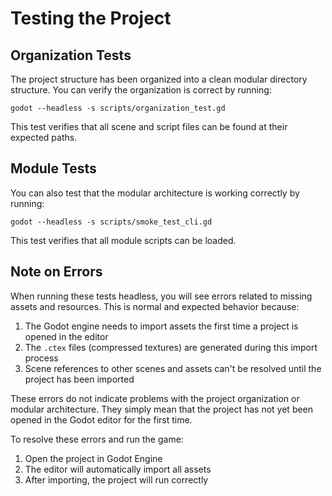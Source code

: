 # Testing the Project

## Organization Tests

The project structure has been organized into a clean modular directory structure. You can verify the organization is correct by running:

```
godot --headless -s scripts/organization_test.gd
```

This test verifies that all scene and script files can be found at their expected paths.

## Module Tests

You can also test that the modular architecture is working correctly by running:

```
godot --headless -s scripts/smoke_test_cli.gd
```

This test verifies that all module scripts can be loaded.

## Note on Errors

When running these tests headless, you will see errors related to missing assets and resources. This is normal and expected behavior because:

1. The Godot engine needs to import assets the first time a project is opened in the editor
2. The `.ctex` files (compressed textures) are generated during this import process
3. Scene references to other scenes and assets can't be resolved until the project has been imported

These errors do not indicate problems with the project organization or modular architecture. They simply mean that the project has not yet been opened in the Godot editor for the first time.

To resolve these errors and run the game:
1. Open the project in Godot Engine
2. The editor will automatically import all assets
3. After importing, the project will run correctly